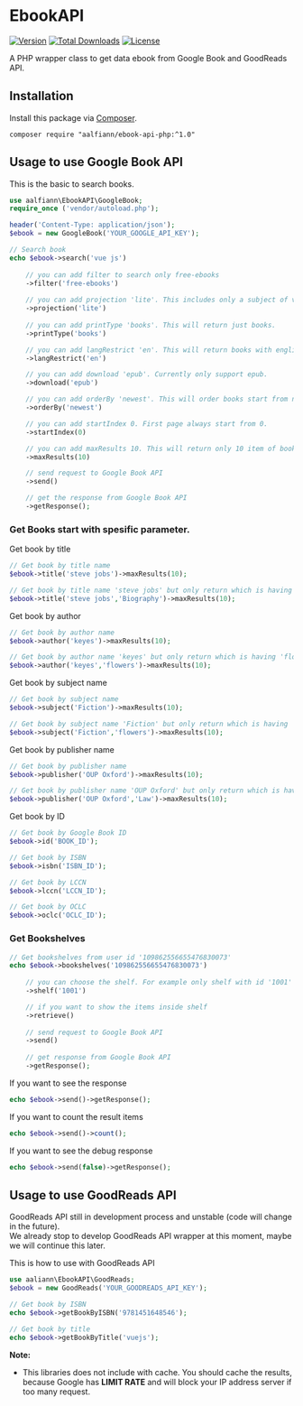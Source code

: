 # EbookAPI

[![Version](https://img.shields.io/badge/stable-1.1.0-green.svg)](https://github.com/aalfiann/ebook-api-php)
[![Total Downloads](https://poser.pugx.org/aalfiann/ebook-api-php/downloads)](https://packagist.org/packages/aalfiann/ebook-api-php)
[![License](https://poser.pugx.org/aalfiann/ebook-api-php/license)](https://github.com/aalfiann/ebook-api-php/blob/HEAD/LICENSE.md)

A PHP wrapper class to get data ebook from Google Book and GoodReads API.

## Installation

Install this package via [Composer](https://getcomposer.org/).
```
composer require "aalfiann/ebook-api-php:^1.0"
```


## Usage to use Google Book API

This is the basic to search books.
```php
use aalfiann\EbookAPI\GoogleBook;
require_once ('vendor/autoload.php');

header('Content-Type: application/json');
$ebook = new GoogleBook('YOUR_GOOGLE_API_KEY');

// Search book
echo $ebook->search('vue js')
    
    // you can add filter to search only free-ebooks
    ->filter('free-ebooks')
    
    // you can add projection 'lite'. This includes only a subject of volume and access metadata.
    ->projection('lite')
    
    // you can add printType 'books'. This will return just books.
    ->printType('books')

    // you can add langRestrict 'en'. This will return books with english only.
    ->langRestrict('en')

    // you can add download 'epub'. Currently only support epub.
    ->download('epub')

    // you can add orderBy 'newest'. This will order books start from newest.
    ->orderBy('newest')

    // you can add startIndex 0. First page always start from 0.
    ->startIndex(0)

    // you can add maxResults 10. This will return only 10 item of books. Max value is 40.
    ->maxResults(10)

    // send request to Google Book API
    ->send()

    // get the response from Google Book API
    ->getResponse();
```

### Get Books start with spesific parameter.  

Get book by title  
```php
// Get book by title name
$ebook->title('steve jobs')->maxResults(10);

// Get book by title name 'steve jobs' but only return which is having 'Biography' word in title
$ebook->title('steve jobs','Biography')->maxResults(10);
```

Get book by author
```php
// Get book by author name
$ebook->author('keyes')->maxResults(10);

// Get book by author name 'keyes' but only return which is having 'flowers' word in title
$ebook->author('keyes','flowers')->maxResults(10);
```

Get book by subject name
```php
// Get book by subject name
$ebook->subject('Fiction')->maxResults(10);

// Get book by subject name 'Fiction' but only return which is having 'flowers' word in title
$ebook->subject('Fiction','flowers')->maxResults(10);
```

Get book by publisher name
```php
// Get book by publisher name
$ebook->publisher('OUP Oxford')->maxResults(10);

// Get book by publisher name 'OUP Oxford' but only return which is having 'Law' word in title
$ebook->publisher('OUP Oxford','Law')->maxResults(10);
```

Get book by ID
```php
// Get book by Google Book ID
$ebook->id('BOOK_ID');

// Get book by ISBN
$ebook->isbn('ISBN_ID');

// Get book by LCCN
$ebook->lccn('LCCN_ID');

// Get book by OCLC
$ebook->oclc('OCLC_ID');
```

### Get Bookshelves

```php
// Get bookshelves from user id '109862556655476830073' 
echo $ebook->bookshelves('109862556655476830073')
    
    // you can choose the shelf. For example only shelf with id '1001'
    ->shelf('1001')

    // if you want to show the items inside shelf
    ->retrieve()
    
    // send request to Google Book API
    ->send()
    
    // get response from Google Book API
    ->getResponse();
```

If you want to see the response
```php
echo $ebook->send()->getResponse();
```

If you want to count the result items
```php
echo $ebook->send()->count();
```

If you want to see the debug response
```php
echo $ebook->send(false)->getResponse();
```

## Usage to use GoodReads API
GoodReads API still in development process and unstable (code will change in the future).  
We already stop to develop GoodReads API wrapper at this moment, maybe we will continue this later.

This is how to use with GoodReads API
```php
use aaliann\EbookAPI\GoodReads;
$ebook = new GoodReads('YOUR_GOODREADS_API_KEY');

// Get book by ISBN
echo $ebook->getBookByISBN('9781451648546');

// Get book by title
echo $ebook->getBookByTitle('vuejs');
```

**Note:**
- This libraries does not include with cache. You should cache the results, because Google has **LIMIT RATE** and will block your IP address server if too many request.